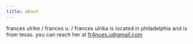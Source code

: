 ```yaml
---
title: about
---
```


frances ulrike / frances u. / frances ulrika is located in philadelphia and is from texas. you can reach her at fr4nces.u@gmail.com